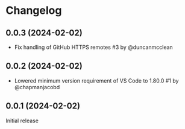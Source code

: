 # Changelog

## 0.0.3 (2024-02-02)

* Fix handling of GitHub HTTPS remotes #3 by @duncanmcclean

## 0.0.2 (2024-02-02)

* Lowered minimum version requirement of VS Code to 1.80.0 #1 by @chapmanjacobd

## 0.0.1 (2024-02-02)

Initial release
